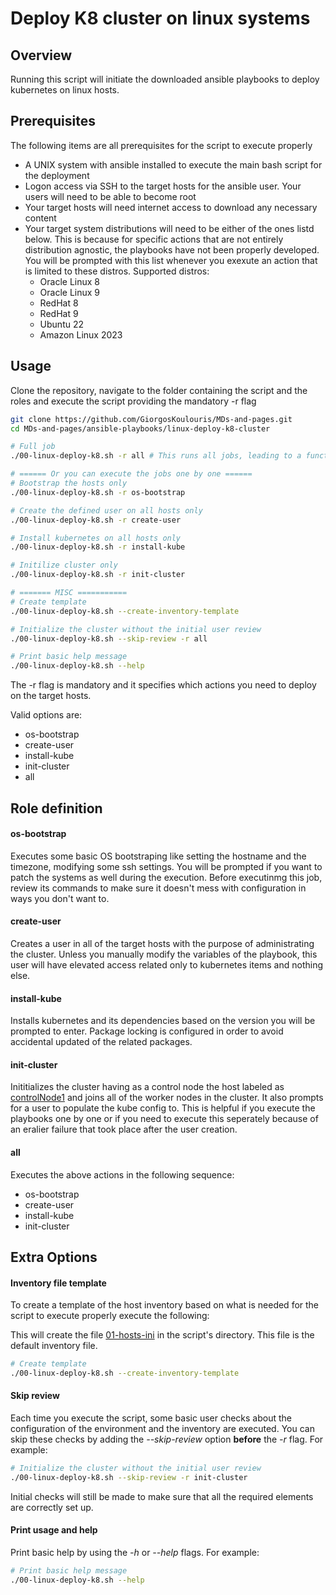<h1> Deploy K8 cluster on linux systems</h1>

<h2>Overview</h2>

Running this script will initiate the downloaded ansible playbooks to deploy kubernetes on linux hosts.

<h2>Prerequisites</h2>

The following items are all prerequisites for the script to execute properly

* A UNIX system with ansible installed to execute the main bash script for the deployment
* Logon access via SSH to the target hosts for the ansible user. Your users will need to be able to become root
* Your target hosts will need internet access to download any necessary content
* Your target system distributions will need to be either of the ones listd below. This is because for specific actions that are not entirely distribution agnostic, the playbooks have not been properly developed. You will be prompted with this list whenever you exexute an action that is limited to these distros. Supported distros:
	- Oracle Linux 8
	- Oracle Linux 9
	- RedHat 8
	- RedHat 9
	- Ubuntu 22
	- Amazon Linux 2023

<h2>Usage</h2>

Clone the repository, navigate to the folder containing the script and the roles and execute the script providing the mandatory -r flag

```bash
git clone https://github.com/GiorgosKoulouris/MDs-and-pages.git
cd MDs-and-pages/ansible-playbooks/linux-deploy-k8-cluster

# Full job
./00-linux-deploy-k8.sh -r all # This runs all jobs, leading to a functional cluster

# ====== Or you can execute the jobs one by one ======
# Bootstrap the hosts only
./00-linux-deploy-k8.sh -r os-bootstrap

# Create the defined user on all hosts only
./00-linux-deploy-k8.sh -r create-user

# Install kubernetes on all hosts only
./00-linux-deploy-k8.sh -r install-kube

# Initilize cluster only
./00-linux-deploy-k8.sh -r init-cluster

# ======= MISC ===========
# Create template
./00-linux-deploy-k8.sh --create-inventory-template

# Initialize the cluster without the initial user review
./00-linux-deploy-k8.sh --skip-review -r all

# Print basic help message
./00-linux-deploy-k8.sh --help
```

The -r flag is mandatory and it specifies which actions you need to deploy on the target hosts.

Valid options are:

- os-bootstrap
- create-user
- install-kube
- init-cluster
- all

<h2>Role definition</h2>

<h4>os-bootstrap</h4>

Executes some basic OS bootstraping like setting the hostname and the timezone, modifying some ssh settings. You will be prompted if you want to patch the systems as well during the execution. Before executinmg this job, review its commands to make sure it doesn't mess with configuration in ways you don't want to.

<h4>create-user</h4>

Creates a user in all of the target hosts with the purpose of administrating the cluster. Unless you manually modify the variables of the playbook, this user will have elevated access related only to kubernetes items and nothing else.

<h4>install-kube</h4>

Installs kubernetes and its dependencies based on the version you will be prompted to enter. Package locking is configured in order to avoid accidental updated of the related packages.

<h4>init-cluster</h4>

Inititializes the cluster having as a control node the host labeled as <u>controlNode1</u> and joins all of the worker nodes in the cluster. It also prompts for a user to populate the kube config to. This is helpful if you execute the playbooks one by one or if you need to execute this seperately because of an eralier failure that took place after the user creation.


<h4>all</h4>

Executes the above actions in the following sequence:

- os-bootstrap
- create-user
- install-kube
- init-cluster

<h2>Extra Options</h2>

<h4>Inventory file template</h4>

To create a template of the host inventory based on what is needed for the script to execute properly execute the following:

This will create the file <u>01-hosts-ini</u> in the script's directory. This file is the default inventory file.

```bash
# Create template
./00-linux-deploy-k8.sh --create-inventory-template
```

<h4>Skip review</h4>

Each time you execute the script, some basic user checks about the configuration of the environment and the inventory are executed. You can skip these checks by adding the <i>--skip-review</i> option **before** the <i>-r</i> flag. For example:

```bash
# Initialize the cluster without the initial user review
./00-linux-deploy-k8.sh --skip-review -r init-cluster
```

Initial checks will still be made to make sure that all the required elements are correctly set up.

<h4>Print usage and help</h4>

Print basic help by using the <i>-h</i> or <i>--help</i> flags. For example:

```bash
# Print basic help message
./00-linux-deploy-k8.sh --help
```